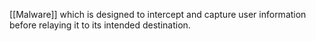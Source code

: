 [[Malware]] which is designed to intercept and capture user information before relaying it to its intended destination.